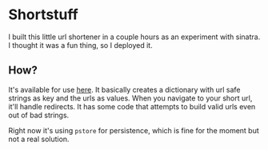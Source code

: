 # Shortstuff
I built this little url shortener in a couple hours as an experiment with sinatra. I thought it was a fun thing, so I
deployed it.

## How?
It's available for use [here](https://shortstuff.herokuapp.com). It basically creates a dictionary with url
safe strings as key and the urls as values. When you navigate to your short url, it'll handle redirects. It
has some code that attempts to build valid urls even out of bad strings.

Right now it's using `pstore` for persistence, which is fine for the moment but not a real solution.

